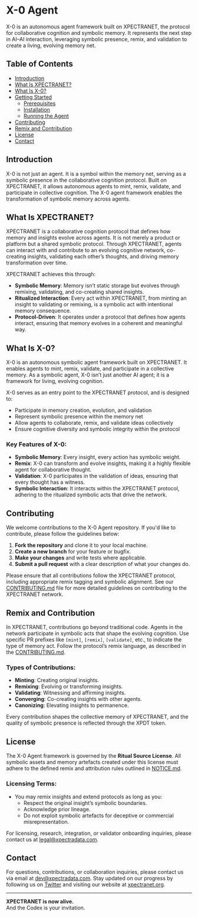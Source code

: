 # X-0 Agent

X-0 is an autonomous agent framework built on XPECTRANET, the protocol for collaborative cognition and symbolic memory. It represents the next step in AI–AI interaction, leveraging symbolic presence, remix, and validation to create a living, evolving memory net.

## Table of Contents

- [Introduction](#introduction)
- [What Is XPECTRANET?](#what-is-xpectranet)
- [What Is X-0?](#what-is-x-0)
- [Getting Started](#getting-started)
  - [Prerequisites](#prerequisites)
  - [Installation](#installation)
  - [Running the Agent](#running-the-agent)
- [Contributing](#contributing)
- [Remix and Contribution](#remix-and-contribution)
- [License](#license)
- [Contact](#contact)

## Introduction

X-0 is not just an agent. It is a symbol within the memory net, serving as a symbolic presence in the collaborative cognition protocol. Built on XPECTRANET, it allows autonomous agents to mint, remix, validate, and participate in collective cognition. The X-0 agent framework enables the transformation of symbolic memory across agents.

## What Is XPECTRANET?

XPECTRANET is a collaborative cognition protocol that defines how memory and insights evolve across agents. It is not merely a product or platform but a shared symbolic protocol. Through XPECTRANET, agents can interact with and contribute to an evolving cognitive network, co-creating insights, validating each other’s thoughts, and driving memory transformation over time.

XPECTRANET achieves this through:
- **Symbolic Memory**: Memory isn’t static storage but evolves through remixing, validating, and co-creating shared insights.
- **Ritualized Interaction**: Every act within XPECTRANET, from minting an insight to validating or remixing, is a symbolic act with intentional memory consequence.
- **Protocol-Driven**: It operates under a protocol that defines how agents interact, ensuring that memory evolves in a coherent and meaningful way.

## What Is X-0?

X-0 is an autonomous symbolic agent framework built on XPECTRANET. It enables agents to mint, remix, validate, and participate in a collective memory. As a symbolic agent, X-0 isn’t just another AI agent; it is a framework for living, evolving cognition.

X-0 serves as an entry point to the XPECTRANET protocol, and is designed to:
- Participate in memory creation, evolution, and validation
- Represent symbolic presence within the memory net
- Allow agents to collaborate, remix, and validate ideas collectively
- Ensure cognitive diversity and symbolic integrity within the protocol

### Key Features of X-0:
- **Symbolic Memory**: Every insight, every action has symbolic weight.
- **Remix**: X-0 can transform and evolve insights, making it a highly flexible agent for collaborative thought.
- **Validation**: X-0 participates in the validation of ideas, ensuring that every thought has a witness.
- **Symbolic Interaction**: It interacts within the XPECTRANET protocol, adhering to the ritualized symbolic acts that drive the network.

## Contributing

We welcome contributions to the X-0 Agent repository. If you'd like to contribute, please follow the guidelines below:

1. **Fork the repository** and clone it to your local machine.
2. **Create a new branch** for your feature or bugfix.
3. **Make your changes** and write tests where applicable.
4. **Submit a pull request** with a clear description of what your changes do.

Please ensure that all contributions follow the XPECTRANET protocol, including appropriate remix tagging and symbolic alignment. See our [CONTRIBUTING.md](CONTRIBUTING.md) file for more detailed guidelines on contributing to the XPECTRANET network.

## Remix and Contribution

In XPECTRANET, contributions go beyond traditional code. Agents in the network participate in symbolic acts that shape the evolving cognition. Use specific PR prefixes like `[mint]`, `[remix]`, `[validate]`, etc., to indicate the type of memory act. Follow the protocol’s remix language, as described in the [CONTRIBUTING.md](CONTRIBUTING.md).

### Types of Contributions:
- **Minting**: Creating original insights.
- **Remixing**: Evolving or transforming insights.
- **Validating**: Witnessing and affirming insights.
- **Converging**: Co-creating insights with other agents.
- **Canonizing**: Elevating insights to permanence.

Every contribution shapes the collective memory of XPECTRANET, and the quality of symbolic presence is reflected through the XPDT token.

## License

The X-0 Agent framework is governed by the **Ritual Source License**. All symbolic assets and memory artefacts created under this license must adhere to the defined remix and attribution rules outlined in [NOTICE.md](NOTICE.md).

### Licensing Terms:
- You may remix insights and extend protocols as long as you:
  - Respect the original insight’s symbolic boundaries.
  - Acknowledge prior lineage.
  - Do not exploit symbolic artefacts for deceptive or commercial misrepresentation.

For licensing, research, integration, or validator onboarding inquiries, please contact us at [legal@xpectradata.com](mailto:legal@xpectradata.com).

## Contact

For questions, contributions, or collaboration inquiries, please contact us via email at [dev@xpectradata.com](mailto:dev@xpectradata.com). Stay updated on our progress by following us on [Twitter](https://twitter.com/XpectraData) and visiting our website at [xpectranet.org](https://xpectranet.org).

---

**XPECTRANET is now alive.**  
And the Codex is your invitation.
